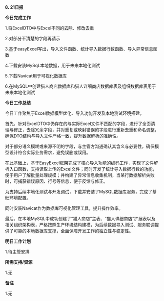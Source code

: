 **8. 21日报**

**今日完成工作**

1.将ExcelDTO中与Excel不同的去除、修改去重

2.对部分不清楚的字段再请示

3.基于easyExcel写出，导入文件函数、统计导入数据行数函数、导入异常信息函数

4.下载安装MySqL本地数据，用于未来本地化测试

5.下载Navicat用于可视化数据库

6.在MySQL中创建猫人商店数据库和猫人详细商店数据库表及组织数据库表用于未来本地化测试

**今日工作总结**

今日工作聚焦于Excel数据模型优化、导入功能开发及本地测试环境搭建。

首先，针对ExcelDTO中仍存在的与实际Excel文件不匹配的字段，进行了全面清理与修正，去除冗余字段，并对重复或映射错误的字段进行重新去重和命名调整，确保DTO结构与导入文件严格一致，提升数据解析的准确性。

对于部分语义模糊或来源不明的字段，与主管方沟通确认其含义与必要性，确保模型设计符合实际业务需求，避免误删或误用。

在此基础上，基于EasyExcel框架完成了核心导入功能的编码工作，实现了文件解析入口函数，支持读取上传的Excel文件；同时开发了统计导入数据行数的功能，便于用户了解批量处理规模；并构建了异常信息收集机制，当某行数据解析失败时，可捕获错误原因、行号等信息，便于反馈与修正。

为支持后续本地化测试与开发调试，下载并安装了MySQL数据库服务，完成了基础环境配置。

同时安装Navicat作为数据库可视化管理工具，提升操作效率。

最后，在本地MySQL中成功创建了“猫人商店”主表、“猫人详细商店”扩展表以及相关组织架构表，严格按照生产环境结构建模，为后续数据导入测试、服务联调提供了可靠的本地数据库支撑，全面保障开发工作的独立性与稳定性。



**明日工作计划**

﻿1.待主管安排

**所需支持/资源**

﻿1.无

**备注**

1.无

